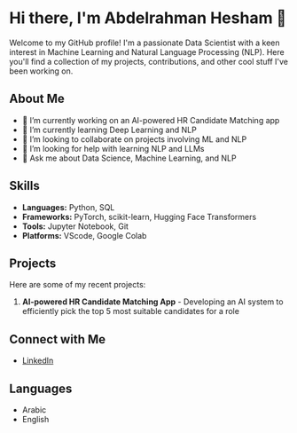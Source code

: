 # Hi there, I'm Abdelrahman Hesham 👋


Welcome to my GitHub profile! I'm a passionate Data Scientist with a keen interest in Machine Learning and Natural Language Processing (NLP). Here you'll find a collection of my projects, contributions, and other cool stuff I've been working on.

## About Me

- 🔭 I’m currently working on an AI-powered HR Candidate Matching app
- 🌱 I’m currently learning Deep Learning and NLP
- 👯 I’m looking to collaborate on projects involving ML and NLP
- 🤔 I’m looking for help with learning NLP and LLMs
- 💬 Ask me about Data Science, Machine Learning, and NLP


## Skills

- **Languages:** Python, SQL
- **Frameworks:** PyTorch, scikit-learn, Hugging Face Transformers
- **Tools:** Jupyter Notebook, Git
- **Platforms:** VScode, Google Colab

## Projects

Here are some of my recent projects:

1. **AI-powered HR Candidate Matching App** - Developing an AI system to efficiently pick the top 5 most suitable candidates for a role 

## Connect with Me

- [LinkedIn](www.linkedin.com/in/abdelrahmanaboelazm)


## Languages

- Arabic
- English
